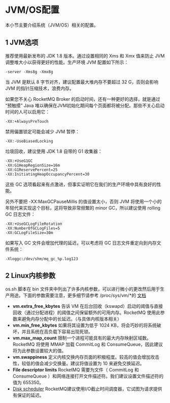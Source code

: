 # JVM/OS配置


本小节主要介绍系统（JVM/OS）相关的配置。

## 1 JVM选项

推荐使用最新发布的 JDK 1.8 版本。通过设置相同的 Xms 和 Xmx 值来防止 JVM 调整堆大小以获得更好的性能。生产环境 JVM 配置如下所示：

```text
-server -Xms8g -Xmx8g 
```

当 JVM 是默认 8 字节对齐，建议配置最大堆内存不要超过 32 G，否则会影响 JVM 的指针压缩技术，浪费内存。

如果您不关心 RocketMQ Broker 的启动时间，还有一种更好的选择，就是通过 “预触摸” Java 堆以确保在JVM初始化期间每个页面都将被分配。那些不关心启动时间的人可以启用它：

```text
-XX:+AlwaysPreTouch  
```

禁用偏置锁定可能会减少 JVM 暂停：

```text
-XX:-UseBiasedLocking   
```

垃圾回收，建议使用 JDK 1.8 自带的 G1 收集器：

```text
-XX:+UseG1GC 
-XX:G1HeapRegionSize=16m   
-XX:G1ReservePercent=25 
-XX:InitiatingHeapOccupancyPercent=30
```

这些 GC 选项看起来有点激进，但事实证明它在我们的生产环境中具有良好的性能。

另外不要把 -XX:MaxGCPauseMillis 的值设置太小，否则 JVM 将使用一个小的年轻代来实现这个目标，这将导致非常频繁的 minor GC，所以建议使用 rolling GC 日志文件：

```text
-XX:+UseGCLogFileRotation   
-XX:NumberOfGCLogFiles=5 
-XX:GCLogFileSize=30m
```

如果写入 GC 文件会增加代理的延迟，可以考虑将 GC 日志文件重定向到内存文件系统：

```text
-Xloggc:/dev/shm/mq_gc_%p.log123   
```

## 2 Linux内核参数

 os.sh 脚本在 bin 文件夹中列出了许多内核参数，可以进行微小的更改然后用于生产用途。下面的参数需要注意，更多细节请参考 /proc/sys/vm/*的 [文档](https://www.kernel.org/doc/Documentation/sysctl/vm.txt)

- **vm.extra_free_kbytes**  告诉 VM 在后台回收（kswapd）启动的阈值与直接回收（通过分配进程）的阈值之间保留额外的可用内存。RocketMQ 使用此参数来避免内存分配中的长延迟。（与具体内核版本相关）
- **vm.min_free_kbytes**  如果将其设置为低于 1024 KB，将会巧妙的将系统破坏，并且系统在高负载下容易出现死锁。
- **vm.max_map_count**  限制一个进程可能具有的最大内存映射区域数。RocketMQ 将使用 MMAP 加载 CommitLog 和 ConsumeQueue，因此建议将为此参数设置较大的值。
- **vm.swappiness**  定义内核交换内存页面的积极程度。较高的值会增加攻击性，较低的值会减少交换量。建议将值设置为 10 来避免交换延迟。
- **File descriptor limits**  RocketMQ 需要为文件（ CommitLog 和 ConsumeQueue ）和网络连接打开文件描述符。我们建议设置文件描述符的值为 655350。
- [Disk scheduler](https://access.redhat.com/documentation/en-US/Red_Hat_Enterprise_Linux/6/html/Performance_Tuning_Guide/ch06s04s02.html)  RocketMQ建议使用I/O截止时间调度器，它试图为请求提供有保证的延迟。
